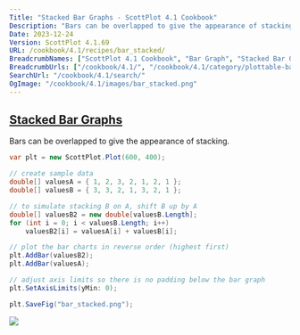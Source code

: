 ```yaml
---
Title: "Stacked Bar Graphs - ScottPlot 4.1 Cookbook"
Description: "Bars can be overlapped to give the appearance of stacking."
Date: 2023-12-24
Version: ScottPlot 4.1.69
URL: /cookbook/4.1/recipes/bar_stacked/
BreadcrumbNames: ["ScottPlot 4.1 Cookbook", "Bar Graph", "Stacked Bar Graphs"]
BreadcrumbUrls: ["/cookbook/4.1/", "/cookbook/4.1/category/plottable-bar-graph", "/cookbook/4.1/recipes/bar_stacked/"]
SearchUrl: "/cookbook/4.1/search/"
OgImage: "/cookbook/4.1/images/bar_stacked.png"
---
```


<h2><a id='stacked-bar-graphs' href='/cookbook/4.1/recipes/bar_stacked/'>Stacked Bar Graphs</a></h2>

Bars can be overlapped to give the appearance of stacking.

```cs
var plt = new ScottPlot.Plot(600, 400);

// create sample data
double[] valuesA = { 1, 2, 3, 2, 1, 2, 1 };
double[] valuesB = { 3, 3, 2, 1, 3, 2, 1 };

// to simulate stacking B on A, shift B up by A
double[] valuesB2 = new double[valuesB.Length];
for (int i = 0; i < valuesB.Length; i++)
    valuesB2[i] = valuesA[i] + valuesB[i];

// plot the bar charts in reverse order (highest first)
plt.AddBar(valuesB2);
plt.AddBar(valuesA);

// adjust axis limits so there is no padding below the bar graph
plt.SetAxisLimits(yMin: 0);

plt.SaveFig("bar_stacked.png");
```

<img src='../../images/bar_stacked.png' class='d-block mx-auto my-5' />


